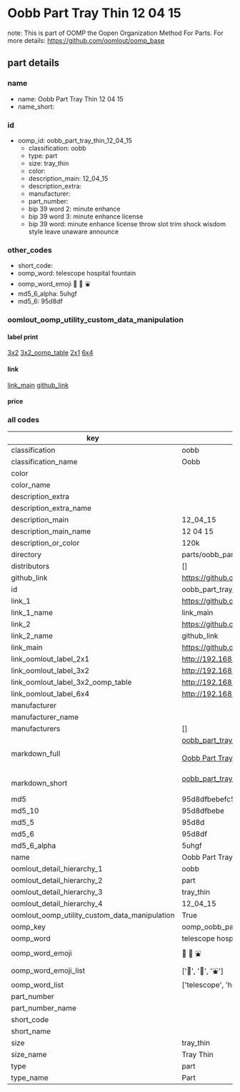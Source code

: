 # Oobb Part Tray Thin 12 04 15  

note: This is part of OOMP the Oopen Organization Method For Parts. For more details: https://github.com/oomlout/oomp_base

##  part details





### name
* name: Oobb Part Tray Thin 12 04 15
* name_short: 
### id
* oomp_id: oobb_part_tray_thin_12_04_15
  * classification: oobb
  * type: part
  * size: tray_thin
  * color: 
  * description_main: 12_04_15
  * description_extra: 
  * manufacturer: 
  * part_number: 
  * bip 39 word 2: minute enhance
  * bip 39 word 3: minute enhance license
  * bip 39 word: minute enhance license throw slot trim shock wisdom style leave unaware announce

### other_codes
* short_code: 
* oomp_word: telescope hospital fountain
* oomp_word_emoji :telescope: :hospital: :fountain:
* md5_6_alpha: 5uhgf
* md5_6: 95d8df






### oomlout_oomp_utility_custom_data_manipulation
#### label print
[3x2](http://192.168.1.245:1112/?label=oomp%205uhgf)
[3x2_oomp_table](http://192.168.1.107:1112/?label=oomp%205uhgf)
[2x1](http://192.168.1.242:1112/?label=oomp%205uhgf)
[6x4](http://192.168.1.55:1112/?label=oomp%205uhgf)    

#### link

[link_main](https://github.com/oomlout/oomlout_oomp_current_version_messy/tree/main/parts/oobb_part_tray_thin_12_04_15) [github_link](https://github.com/oomlout/oomlout_oomp_part_src/tree/main/parts/oobb_part_tray_thin_12_04_15)                             

#### price







### all codes 
| key | value |  
| --- | --- |  
| classification | oobb |  
| classification_name | Oobb |  
| color |  |  
| color_name |  |  
| description_extra |  |  
| description_extra_name |  |  
| description_main | 12_04_15 |  
| description_main_name | 12 04 15 |  
| description_or_color | 120k |  
| directory | parts/oobb_part_tray_thin_12_04_15 |  
| distributors | [] |  
| github_link | https://github.com/oomlout/oomlout_oomp_part_src/tree/main/parts/oobb_part_tray_thin_12_04_15 |  
| id | oobb_part_tray_thin_12_04_15 |  
| link_1 | https://github.com/oomlout/oomlout_oomp_current_version_messy/tree/main/parts/oobb_part_tray_thin_12_04_15 |  
| link_1_name | link_main |  
| link_2 | https://github.com/oomlout/oomlout_oomp_part_src/tree/main/parts/oobb_part_tray_thin_12_04_15 |  
| link_2_name | github_link |  
| link_main | https://github.com/oomlout/oomlout_oomp_current_version_messy/tree/main/parts/oobb_part_tray_thin_12_04_15 |  
| link_oomlout_label_2x1 | http://192.168.1.242:1112/?label=oomp%205uhgf |  
| link_oomlout_label_3x2 | http://192.168.1.245:1112/?label=oomp%205uhgf |  
| link_oomlout_label_3x2_oomp_table | http://192.168.1.107:1112/?label=oomp%205uhgf |  
| link_oomlout_label_6x4 | http://192.168.1.55:1112/?label=oomp%205uhgf |  
| manufacturer |  |  
| manufacturer_name |  |  
| manufacturers | [] |  
| markdown_full | [oobb_part_tray_thin_12_04_15](https://github.com/oomlout/oomlout_oomp_current_version_messy/tree/main/parts/oobb_part_tray_thin_12_04_15)<br>[](https://github.com/oomlout/oomlout_oomp_current_version_messy/tree/main/parts/oobb_part_tray_thin_12_04_15)<br>[Oobb Part Tray Thin 12 04 15](https://github.com/oomlout/oomlout_oomp_current_version_messy/tree/main/parts/oobb_part_tray_thin_12_04_15)<br><br> |  
| markdown_short | [oobb_part_tray_thin_12_04_15](https://github.com/oomlout/oomlout_oomp_current_version_messy/tree/main/parts/oobb_part_tray_thin_12_04_15)<br><br> |  
| md5 | 95d8dfbebefc58cba2e60e150252a46a |  
| md5_10 | 95d8dfbebe |  
| md5_5 | 95d8d |  
| md5_6 | 95d8df |  
| md5_6_alpha | 5uhgf |  
| name | Oobb Part Tray Thin 12 04 15 |  
| oomlout_detail_hierarchy_1 | oobb |  
| oomlout_detail_hierarchy_2 | part |  
| oomlout_detail_hierarchy_3 | tray_thin |  
| oomlout_detail_hierarchy_4 | 12_04_15 |  
| oomlout_oomp_utility_custom_data_manipulation | True |  
| oomp_key | oomp_oobb_part_tray_thin_12_04_15 |  
| oomp_word | telescope hospital fountain |  
| oomp_word_emoji | :telescope: :hospital: :fountain: |  
| oomp_word_emoji_list | [':telescope:', ':hospital:', ':fountain:'] |  
| oomp_word_list | ['telescope', 'hospital', 'fountain'] |  
| part_number |  |  
| part_number_name |  |  
| short_code |  |  
| short_name |  |  
| size | tray_thin |  
| size_name | Tray Thin |  
| type | part |  
| type_name | Part |  
